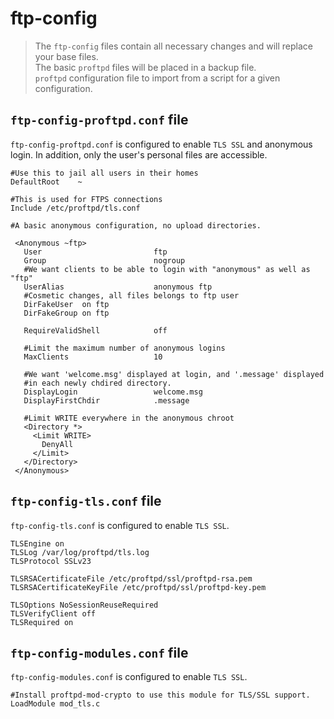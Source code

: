 # ftp-config
> The `ftp-config` files contain all necessary changes and will replace your base files.  
> The basic `proftpd` files will be placed in a backup file.  
> `proftpd` configuration file to import from a script for a given configuration.
## `ftp-config-proftpd.conf` file
`ftp-config-proftpd.conf` is configured to enable `TLS SSL` and anonymous login. In addition, only the user's personal files are accessible.
```
#Use this to jail all users in their homes
DefaultRoot    ~

#This is used for FTPS connections
Include /etc/proftpd/tls.conf

#A basic anonymous configuration, no upload directories.

 <Anonymous ~ftp>
   User                         ftp
   Group                        nogroup
   #We want clients to be able to login with "anonymous" as well as "ftp"
   UserAlias                    anonymous ftp
   #Cosmetic changes, all files belongs to ftp user
   DirFakeUser  on ftp
   DirFakeGroup on ftp
 
   RequireValidShell            off
 
   #Limit the maximum number of anonymous logins
   MaxClients                   10
 
   #We want 'welcome.msg' displayed at login, and '.message' displayed
   #in each newly chdired directory.
   DisplayLogin                 welcome.msg
   DisplayFirstChdir            .message
 
   #Limit WRITE everywhere in the anonymous chroot
   <Directory *>
     <Limit WRITE>
       DenyAll
     </Limit>
   </Directory>
 </Anonymous>
```

## `ftp-config-tls.conf` file
`ftp-config-tls.conf` is configured to enable `TLS SSL`.
```
TLSEngine on
TLSLog /var/log/proftpd/tls.log
TLSProtocol SSLv23

TLSRSACertificateFile /etc/proftpd/ssl/proftpd-rsa.pem
TLSRSACertificateKeyFile /etc/proftpd/ssl/proftpd-key.pem

TLSOptions NoSessionReuseRequired
TLSVerifyClient off
TLSRequired on
```

## `ftp-config-modules.conf` file
`ftp-config-modules.conf` is configured to enable `TLS SSL`.
```
#Install proftpd-mod-crypto to use this module for TLS/SSL support.
LoadModule mod_tls.c
```
